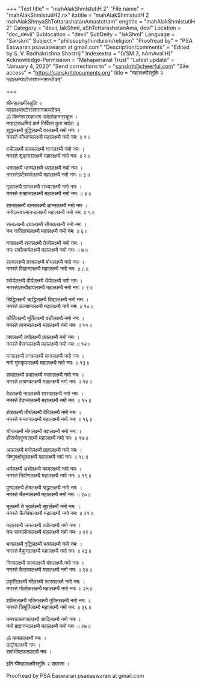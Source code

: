 +++
"Text title" = "mahAlakShmIstutiH 2"
"File name" = "mahAlakShmIstutiH2.itx"
itxtitle = "mahAlakShmIstutiH 2 mahAlakShmyaShTottarashatanAmastotram"
engtitle = "mahAlakShmIstutiH 2"
Category = "devii, lakShmI, aShTottarashatanAma, devI"
Location = "doc_devii"
Sublocation = "devii"
SubDeity = "lakShmI"
Language = "Sanskrit"
Subject = "philosophy/hinduism/religion"
"Proofread by" = "PSA Easwaran psawaswaran at gmail.com"
"Description/comments" = "Edited by S. V. Radhakrishna Shastriji"
Indexextra = "(VSM 3, nAmAvaliH)"
Acknowledge-Permission = "Mahaperiaval Trust"
"Latest update" = "January 4, 2020"
"Send corrections to" = "sanskrit@cheerful.com"
"Site access" = "https://sanskritdocuments.org"
title = "महालक्ष्मीस्तुतिः २ महालक्ष्म्यष्टोत्तरशतनामस्तोत्रम्"

+++
  
 श्रीमहालक्ष्मीस्तुतिः २   
महालक्ष्म्यष्टोत्तरशतनामस्तोत्रम्  
ॐ विघ्नेश्वरमहाभाग सर्वलोकनमस्कृत ।   
मयाऽऽरब्धमिदं कर्म निर्विघ्नं कुरु सर्वदा ॥   
शुद्धलक्ष्म्यै बुद्धिलक्ष्म्यै वरलक्ष्म्यै नमो नमः ।  
नमस्ते सौभाग्यलक्ष्म्यै महालक्ष्म्यै नमो नमः ॥ १॥  
  
वचोलक्ष्म्यै काव्यलक्ष्म्यै गानलक्ष्म्यै नमो नमः ।  
नमस्ते शृङ्गारलक्ष्म्यै महालक्ष्म्यै नमो नमः ॥ २॥  
  
धनलक्ष्म्यै धान्यलक्ष्म्यै धरालक्ष्म्यै नमो नमः ।  
नमस्तेऽष्टैश्वर्यलक्ष्म्यै महालक्ष्म्यै नमो नमः ॥ ३॥  
  
गृहलक्ष्म्यै ग्रामलक्ष्म्यै राज्यलक्ष्म्यै नमो नमः ।  
नमस्ते साम्राज्यलक्ष्म्यै महालक्ष्म्यै नमो नमः ॥ ४॥  
  
शान्तलक्ष्म्यै दान्तलक्ष्म्यै क्षान्तलक्ष्म्यै नमो नमः ।  
नमोऽस्त्वात्मानन्दलक्ष्म्यै महालक्ष्म्यै नमो नमः ॥ ५॥  
  
सत्यलक्ष्म्यै दयालक्ष्म्यै सौख्यलक्ष्म्यै नमो नमः ।  
नमः पातिव्रत्यलक्ष्म्यै महालक्ष्म्यै नमो नमः ॥ ६॥  
  
गजलक्ष्म्यै राजलक्ष्म्यै तेजोलक्ष्म्यै नमो नमः ।  
नमः सर्वोत्कर्षलक्ष्म्यै महालक्ष्म्यै नमो नमः ॥ ७॥  
  
सत्त्वलक्ष्म्यै तत्त्वलक्ष्म्यै बोधलक्ष्म्यै नमो नमः ।  
नमस्ते विज्ञानलक्ष्म्यै महालक्ष्म्यै नमो नमः ॥ ८॥  
  
स्थैर्यलक्ष्म्यै वीर्यलक्ष्म्यै धैर्यलक्ष्म्यै नमो नमः ।  
नमस्तेऽस्त्वौदार्यलक्ष्म्यै महालक्ष्म्यै नमो नमः ॥ ९॥  
  
सिद्धिलक्ष्म्यै ऋद्धिलक्ष्म्यै विद्यालक्ष्म्यै नमो नमः ।  
नमस्ते कल्याणलक्ष्म्यै महालक्ष्म्यै नमो नमः ॥ १०॥  
  
कीर्तिलक्ष्म्यै मूर्तिलक्ष्म्यै वर्चोलक्ष्म्यै नमो नमः ।  
नमस्ते त्वनन्तलक्ष्म्यै महालक्ष्म्यै नमो नमः ॥ ११॥  
  
जपलक्ष्म्यै तपोलक्ष्म्यै व्रतलक्ष्म्यै नमो नमः ।  
नमस्ते वैराग्यलक्ष्म्यै महालक्ष्म्यै नमो नमः ॥ १२॥  
  
मन्त्रलक्ष्म्यै तन्त्रलक्ष्म्यै यन्त्रलक्ष्म्यै नमो नमः ।  
नमो गुरुकृपालक्ष्म्यै महालक्ष्म्यै नमो नमः ॥ १३॥  
  
सभालक्ष्म्यै प्रभालक्ष्म्यै कलालक्ष्म्यै नमो नमः ।  
नमस्ते लावण्यलक्ष्म्यै महालक्ष्म्यै नमो नमः ॥ १४॥  
  
वेदलक्ष्म्यै नादलक्ष्म्यै शास्त्रलक्ष्म्यै नमो नमः ।  
नमस्ते वेदान्तलक्ष्म्यै महालक्ष्म्यै नमो नमः ॥ १५॥  
  
क्षेत्रलक्ष्म्यै तीर्थलक्ष्म्यै वेदिलक्ष्म्यै नमो नमः ।  
नमस्ते सन्तानलक्ष्म्यै महालक्ष्म्यै नमो नमः ॥ १६॥  
  
योगलक्ष्म्यै भोगलक्ष्म्यै यज्ञलक्ष्म्यै नमो नमः ।  
क्षीरार्णवपुण्यलक्ष्म्यै महालक्ष्म्यै नमो नमः ॥ १७॥  
  
अन्नलक्ष्म्यै मनोलक्ष्म्यै प्रज्ञालक्ष्म्यै नमो नमः ।  
विष्णुवक्षोभूषलक्ष्म्यै महालक्ष्म्यै नमो नमः ॥ १८॥  
  
धर्मलक्ष्म्यै अर्थलक्ष्म्यै कामलक्ष्म्यै नमो नमः ।  
नमस्ते निर्वाणलक्ष्म्यै महालक्ष्म्यै नमो नमः ॥ १९॥  
  
पुण्यलक्ष्म्यै क्षेमलक्ष्म्यै श्रद्धालक्ष्म्यै नमो नमः ।  
नमस्ते चैतन्यलक्ष्म्यै महालक्ष्म्यै नमो नमः ॥ २०॥  
  
भूलक्ष्म्यै ते भुवर्लक्ष्म्यै सुवर्लक्ष्म्यै नमो नमः ।  
नमस्ते त्रैलोक्यलक्ष्म्यै महालक्ष्म्यै नमो नमः ॥ २१॥  
  
महालक्ष्म्यै जनलक्ष्म्यै तपोलक्ष्म्यै नमो नमः ।  
नमः सत्यलोकलक्ष्म्यै महालक्ष्म्यै नमो नमः ॥ २२॥  
  
भावलक्ष्म्यै वृद्धिलक्ष्म्यै भव्यलक्ष्म्यै नमो नमः ।  
नमस्ते वैकुण्ठलक्ष्म्यै महालक्ष्म्यै नमो नमः ॥ २३॥  
  
नित्यलक्ष्म्यै सत्यलक्ष्म्यै वंशलक्ष्म्यै नमो नमः ।  
नमस्ते कैलासलक्ष्म्यै महालक्ष्म्यै नमो नमः ॥ २४॥  
  
प्रकृतिलक्ष्म्यै श्रीलक्ष्म्यै स्वस्तलक्ष्मै नमो नमः ।  
नमस्ते गोलोकलक्ष्म्यै महालक्ष्म्यै नमो नमः ॥ २५॥  
  
शक्तिलक्ष्म्यै भक्तिलक्ष्म्यै मुक्तिलक्ष्म्यै नमो नमः ।  
नमस्ते त्रिमूर्तिलक्ष्म्यै महालक्ष्म्यै नमो नमः ॥ २६॥  
  
नमश्चक्रराजलक्ष्म्यै आदिलक्ष्म्यै नमो नमः ।  
नमो ब्रह्मानन्दलक्ष्म्यै महालक्ष्म्यै नमो नमः ॥ २७॥  
  
ॐ कनकलक्ष्म्यै नमः ।  
उद्योगलक्ष्म्यै नमः ।  
सर्वाभीष्टफलप्रदायै नमः ।  
  
इति श्रीमहालक्ष्मीस्तुतिः २ समाप्ता ।  
  
  
Proofread by PSA Easwaran psaeaswaran at gmail.com  
  
